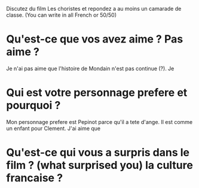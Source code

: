 Discutez du film Les choristes et repondez a au moins un camarade de classe.
(You can write in all French or 50/50)

# Qu'est-ce que vos avez aime ? Pas aime ?
Je n'ai pas aime que l'histoire de Mondain n'est pas continue (?). Je 

# Qui est votre personnage prefere et pourquoi ?
Mon personnage prefere est Pepinot parce qu'il a tete d'ange. Il est comme un
enfant pour Clement. J'ai aime que 

# Qu'est-ce qui vous a surpris dans le film ? (what surprised you) la culture francaise ?


